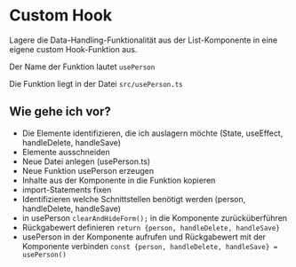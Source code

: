 # Custom Hook

Lagere die Data-Handling-Funktionalität aus der List-Komponente in eine eigene custom Hook-Funktion aus.

Der Name der Funktion lautet `usePerson`

Die Funktion liegt in der Datei `src/usePerson.ts`

## Wie gehe ich vor?

- Die Elemente identifizieren, die ich auslagern möchte (State, useEffect, handleDelete, handleSave)
- Elemente ausschneiden
- Neue Datei anlegen (usePerson.ts)
- Neue Funktion usePerson erzeugen
- Inhalte aus der Komponente in die Funktion kopieren
- import-Statements fixen
- Identifizieren welche Schnittstellen benötigt werden (person, handleDelete, handleSave)
- in usePerson `clearAndHideForm();` in die Komponente zurücküberführen
- Rückgabewert definieren `return {person, handleDelete, handleSave}`
- usePerson in der Komponente aufrufen und Rückgabewert mit der Komponente verbinden `const {person, handleDelete, handleSave} = usePerson()`

